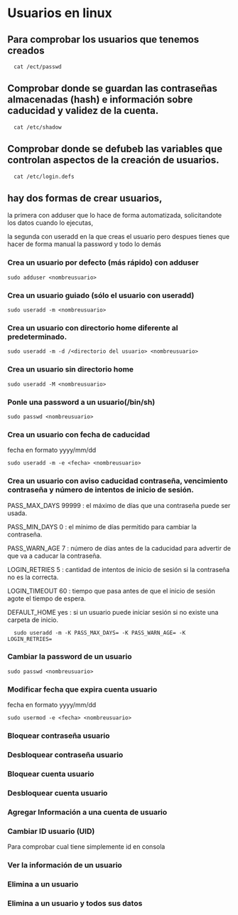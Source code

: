 # Usuarios en linux

## Para comprobar los usuarios que tenemos creados 

      cat /ect/passwd
## Comprobar donde se guardan las contraseñas almacenadas (hash) e información sobre caducidad y validez de la cuenta.

      cat /etc/shadow
## Comprobar donde se defubeb las variables que controlan aspectos de la creación de usuarios.

      cat /etc/login.defs 

## hay dos formas de crear usuarios,
la primera con adduser que lo hace de forma automatizada, solicitandote los datos cuando lo ejecutas,

la segunda con useradd en la que creas el usuario pero despues tienes que hacer de forma manual la password y todo lo demás


### Crea un usuario por defecto (más rápido) con adduser

    sudo adduser <nombreusuario>

### Crea un usuario guiado (sólo el usuario con useradd)

    sudo useradd -m <nombreusuario>
### Crea un usuario con directorio home diferente al predeterminado.

    sudo useradd -m -d /<directorio del usuario> <nombreusuario>
### Crea un usuario sin directorio home

    sudo useradd -M <nombreusuario>
### Ponle una password a un usuario(/bin/sh)

    sudo passwd <nombreusuario>
### Crea un usuario con fecha de caducidad
fecha en formato yyyy/mm/dd

    sudo useradd -m -e <fecha> <nombreusuario>
### Crea un usuario con aviso caducidad contraseña, vencimiento contraseña y número de intentos de inicio de sesión. 
PASS_MAX_DAYS 99999 : el máximo de días que una contraseña puede ser usada.

PASS_MIN_DAYS 0 :  el mínimo de días permitido para cambiar la contraseña.

PASS_WARN_AGE 7 : número de días antes de la caducidad para advertir de que va a caducar la contraseña.

LOGIN_RETRIES 5 : cantidad de intentos de inicio de sesión si la contraseña no es la correcta.

LOGIN_TIMEOUT 60 : tiempo que pasa antes de que el inicio de sesión agote el tiempo de espera.

DEFAULT_HOME yes : si un usuario puede iniciar sesión si no existe una carpeta de inicio.

      sudo useradd -m -K PASS_MAX_DAYS= -K PASS_WARN_AGE= -K LOGIN_RETRIES=
### Cambiar la password de un usuario

    sudo passwd <nombreusuario>
### Modificar fecha que expira cuenta usuario
fecha en formato yyyy/mm/dd

    sudo usermod -e <fecha> <nombreusuario>
### Bloquear contraseña usuario

    
### Desbloquear contraseña usuario

    
### Bloquear cuenta usuario

    
### Desbloquear cuenta usuario

    
### Agregar Información a una cuenta de usuario

    
### Cambiar ID usuario (UID)
Para comprobar cual tiene simplemente id <nombreusuario> en consola 

    
### Ver la información de un usuario

      
### Elimina a un usuario

      
### Elimina a un usuario y todos sus datos

      
